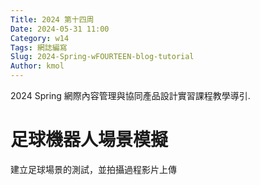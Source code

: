 ```yaml
---
Title: 2024 第十四周
Date: 2024-05-31 11:00
Category: w14
Tags: 網誌編寫
Slug: 2024-Spring-wFOURTEEN-blog-tutorial
Author: kmol
---
```


2024 Spring 網際內容管理與協同產品設計實習課程教學導引.

<!-- PELICAN_END_SUMMARY -->

# 足球機器人場景模擬
建立足球場景的測試，並拍攝過程影片上傳